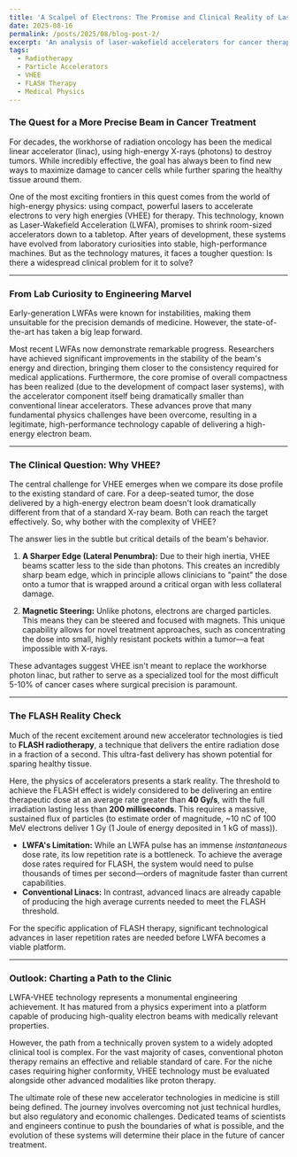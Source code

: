 ```yaml
---
title: 'A Scalpel of Electrons: The Promise and Clinical Reality of Laser-Driven Radiotherapy'
date: 2025-08-16
permalink: /posts/2025/08/blog-post-2/
excerpt: 'An analysis of laser-wakefield accelerators for cancer therapy, exploring how this remarkable technology has overcome physics barriers but now faces the challenge of clinical necessity.'
tags:
  - Radiotherapy
  - Particle Accelerators
  - VHEE
  - FLASH Therapy
  - Medical Physics
---
```


### The Quest for a More Precise Beam in Cancer Treatment

For decades, the workhorse of radiation oncology has been the medical linear accelerator (linac), using high-energy X-rays (photons) to destroy tumors. While incredibly effective, the goal has always been to find new ways to maximize damage to cancer cells while further sparing the healthy tissue around them.

One of the most exciting frontiers in this quest comes from the world of high-energy physics: using compact, powerful lasers to accelerate electrons to very high energies (VHEE) for therapy. This technology, known as Laser-Wakefield Acceleration (LWFA), promises to shrink room-sized accelerators down to a tabletop. After years of development, these systems have evolved from laboratory curiosities into stable, high-performance machines. But as the technology matures, it faces a tougher question: Is there a widespread clinical problem for it to solve?

---
### From Lab Curiosity to Engineering Marvel

Early-generation LWFAs were known for instabilities, making them unsuitable for the precision demands of medicine. However, the state-of-the-art has taken a big leap forward.

Most recent LWFAs now demonstrate remarkable progress. Researchers have achieved significant improvements in the stability of the beam's energy and direction, bringing them closer to the consistency required for medical applications. Furthermore, the core promise of overall compactness has been realized (due to the development of compact laser systems), with the accelerator component itself being dramatically smaller than conventional linear accelerators. These advances prove that many fundamental physics challenges have been overcome, resulting in a legitimate, high-performance technology capable of delivering a high-energy electron beam.

---
### The Clinical Question: Why VHEE?

The central challenge for VHEE emerges when we compare its dose profile to the existing standard of care. For a deep-seated tumor, the dose delivered by a high-energy electron beam doesn't look dramatically different from that of a standard X-ray beam. Both can reach the target effectively. So, why bother with the complexity of VHEE?

The answer lies in the subtle but critical details of the beam's behavior.

1.  **A Sharper Edge (Lateral Penumbra):** Due to their high inertia, VHEE beams scatter less to the side than photons. This creates an incredibly sharp beam edge, which in principle allows clinicians to "paint" the dose onto a tumor that is wrapped around a critical organ with less collateral damage.

2.  **Magnetic Steering:** Unlike photons, electrons are charged particles. This means they can be steered and focused with magnets. This unique capability allows for novel treatment approaches, such as concentrating the dose into small, highly resistant pockets within a tumor—a feat impossible with X-rays.

These advantages suggest VHEE isn't meant to replace the workhorse photon linac, but rather to serve as a specialized tool for the most difficult 5-10% of cancer cases where surgical precision is paramount.

---
### The FLASH Reality Check

Much of the recent excitement around new accelerator technologies is tied to **FLASH radiotherapy**, a technique that delivers the entire radiation dose in a fraction of a second. This ultra-fast delivery has shown potential for sparing healthy tissue.

Here, the physics of accelerators presents a stark reality. The threshold to achieve the FLASH effect is widely considered to be delivering an entire therapeutic dose at an average rate greater than **40 Gy/s**, with the full irradiation lasting less than **200 milliseconds**. This requires a massive, sustained flux of particles (to estimate order of magnitude, ~10 nC of 100 MeV electrons deliver 1 Gy (1 Joule of energy deposited in 1 kG of mass)).

* **LWFA's Limitation:** While an LWFA pulse has an immense *instantaneous* dose rate, its low repetition rate is a bottleneck. To achieve the average dose rates required for FLASH, the system would need to pulse thousands of times per second—orders of magnitude faster than current capabilities.
* **Conventional Linacs:** In contrast, advanced linacs are already capable of producing the high average currents needed to meet the FLASH threshold.

For the specific application of FLASH therapy, significant technological advances in laser repetition rates are needed before LWFA becomes a viable platform.

---
### Outlook: Charting a Path to the Clinic

LWFA-VHEE technology represents a monumental engineering achievement. It has matured from a physics experiment into a platform capable of producing high-quality electron beams with medically relevant properties.

However, the path from a technically proven system to a widely adopted clinical tool is complex. For the vast majority of cases, conventional photon therapy remains an effective and reliable standard of care. For the niche cases requiring higher conformity, VHEE technology must be evaluated alongside other advanced modalities like proton therapy.

The ultimate role of these new accelerator technologies in medicine is still being defined. The journey involves overcoming not just technical hurdles, but also regulatory and economic challenges. Dedicated teams of scientists and engineers continue to push the boundaries of what is possible, and the evolution of these systems will determine their place in the future of cancer treatment.
